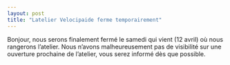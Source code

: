 ```yaml
---
layout: post
title: "Latelier Velocipaide ferme temporairement"
---
```



Bonjour, nous serons finalement fermé le samedi qui vient (12 avril) où nous rangerons l’atelier.
Nous n’avons malheureusement pas de visibilité sur une ouverture prochaine de l’atelier, vous serez informé dès que possible.
